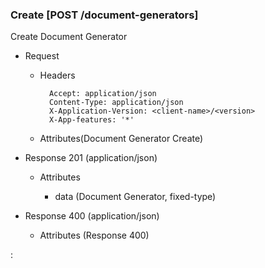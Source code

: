 ### Create [POST /document-generators]

Create Document Generator

+ Request
    + Headers

            Accept: application/json
            Content-Type: application/json
            X-Application-Version: <client-name>/<version>
            X-App-features: '*'
          
    + Attributes(Document Generator Create)

+ Response 201 (application/json)

    + Attributes
        
        + data (Document Generator, fixed-type)
    
+ Response 400 (application/json)
              
    + Attributes (Response 400)

:[](../error_responses.md)
